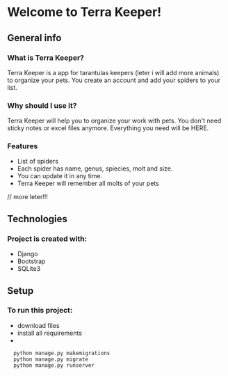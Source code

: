 # Welcome to Terra Keeper!

## General info

### What is Terra Keeper?

Terra Keeper is a app for tarantulas keepers (leter i will add more animals) to organize your pets. You create an account and add your spiders to your list.

### Why should I use it?

Terra Keeper will help you to organize your work with pets. You don't need sticky notes or excel files anymore. Everything you need will be HERE.

### Features

- List of spiders
- Each spider has name, genus, spiecies, molt and size.
- You can update it in any time.
- Terra Keeper will remember all molts of your pets

// more leter!!!

## Technologies

### Project is created with:

- Django
- Bootstrap
- SQLite3

## Setup

### To run this project:

- download files
- install all requirements
-
 ```
   python manage.py makemigrations
   python manage.py migrate
   python manage.py runserver
  ```
